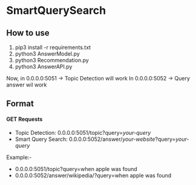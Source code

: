 # SmartQuerySearch
## How to use
1. pip3 install -r requirements.txt
2. python3 AnswerModel.py
3. python3 Recommendation.py
4. python3 AnswerAPI.py

Now, in 0.0.0.0:5051 -> Topic Detection will work
In 0.0.0.0:5052 -> Query answer wil work


## Format
#### GET Requests 

- Topic Detection: 0.0.0.0:5051/topic?query=*your-query*
- Smart Query Search: 0.0.0.0:5052/answer/*your-website*?query=*your-query*

Example:-
- 0.0.0.0:5051/topic?query=when apple was found
- 0.0.0.0:5052/answer/wikipedia/?query=when apple was found
